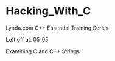 # Hacking_With_C

Lynda.com C++ Essential Training Series

Left off at: 05_05

Examining C and C++ Strings


